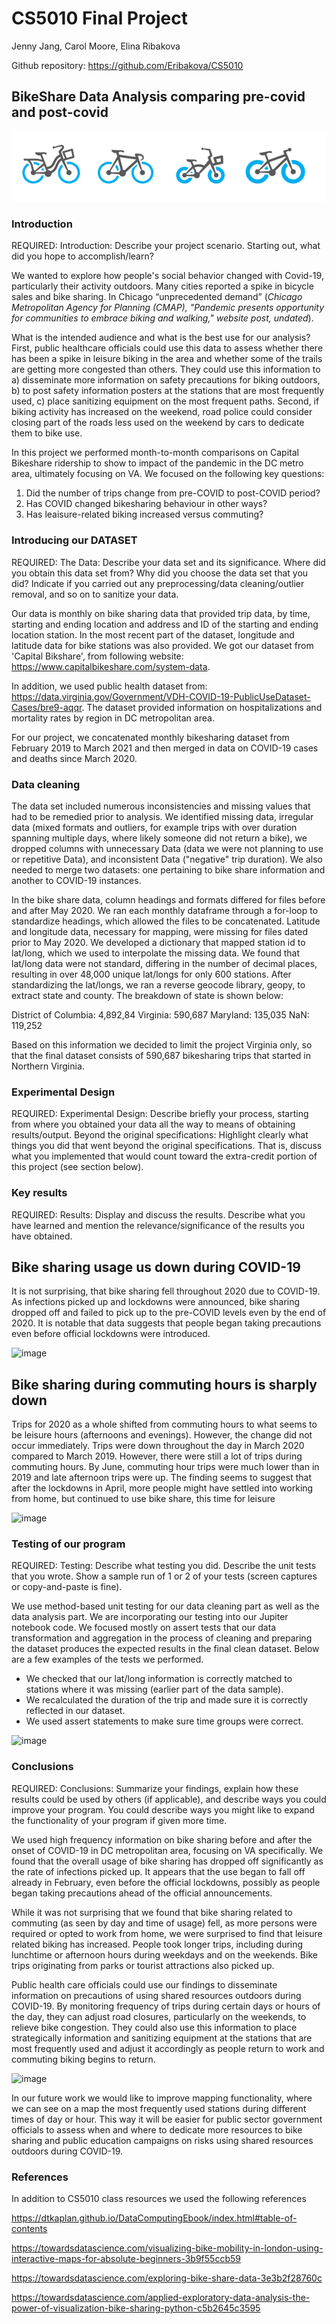 # CS5010 Final Project

Jenny Jang, 
Carol Moore, 
Elina Ribakova 

Github repository: https://github.com/Eribakova/CS5010

## BikeShare Data Analysis comparing pre-covid and post-covid

<img src="https://github.com/Eribakova/CS5010/blob/main/Bike.PNG">

### Introduction

REQUIRED: Introduction: Describe your project scenario. Starting out, what did you hope to accomplish/learn?

We wanted to explore how people's social behavior changed with Covid-19, particularly their activity outdoors. Many cities reported a spike in bicycle sales and bike sharing.  In Chicago “unprecedented demand” (*Chicago Metropolitan Agency for Planning (CMAP), "Pandemic presents opportunity for communities to embrace biking and walking," website post, undated*). 

What is the intended audience and what is the best use for our analysis? First, public healthcare officials could use this data to assess whether there has been a spike in leisure biking in the area and whether some of the trails are getting more congested than others. They could use this information to a) disseminate more information on safety precautions for biking outdoors, b) to post safety information posters at the stations that are most frequently used, c) place sanitizing equipment on the most frequent paths. Second, if biking activity has increased on the weekend, road police could consider closing part of the roads less used on the weekend by cars to dedicate them to bike use.    

In this project we performed month-to-month comparisons on Capital Bikeshare ridership to show to impact of the pandemic in the DC metro area, ultimately focusing on VA. We focused on the following key questions: 

1. Did the number of trips change from pre-COVID to post-COVID period?
2. Has COVID changed bikesharing behaviour in other ways?
3. Has leaisure-related biking increased versus commuting?


### Introducing our DATASET

REQUIRED: The Data: Describe your data set and its significance. Where did you obtain this data set from? Why did you choose the data set that you did? Indicate if you carried out any preprocessing/data cleaning/outlier removal, and so on to sanitize your data.

Our data is monthly on bike sharing data that provided trip data, by time, starting and ending location and address and ID of the starting and ending location station. In the most recent part of the dataset, longitude and latitude data for bike stations was also provided. We got our dataset from 'Capital Bikshare', from following website: https://www.capitalbikeshare.com/system-data. 

In addition, we used public health dataset from: https://data.virginia.gov/Government/VDH-COVID-19-PublicUseDataset-Cases/bre9-aqqr. The dataset provided information on hospitalizations and mortality rates by region in DC metropolitan area. 

For our project, we concatenated monthly bikesharing dataset from  February 2019 to March 2021 and then merged in data on COVID-19 cases and deaths since March 2020. 


### Data cleaning

The data set included numerous inconsistencies and missing values that had to be remedied prior to analysis. We identified missing data, irregular data (mixed formats and outliers, for example trips with over duration spanning multiple days, where likely someone did not return a bike), we dropped columns with unnecessary Data (data we were not planning to use or repetitive Data), and inconsistent Data ("negative" trip duration). We also needed to merge two datasets: one pertaining to bike share information and another to COVID-19 instances. 

In the bike share data, column headings and formats differed for files before and after May 2020. We ran each monthly dataframe through a for-loop to standardize headings, which allowed the files to be concatenated. Latitude and longitude data, necessary for mapping, were missing for files dated prior to May 2020. We developed a dictionary that mapped station id to lat/long, which we used to interpolate the missing data. We found that lat/long data were not standard, differing in the number of decimal places, resulting in over 48,000 unique lat/longs for only 600 stations. After standardizing the lat/longs, we ran a reverse geocode library, geopy, to extract state and county. The breakdown of state is shown below:

 District of Columbia:  4,892,84
 Virginia:  590,687
 Maryland: 135,035
 NaN: 119,252

Based on this information we decided to limit the project Virginia only, so that the final dataset consists of 590,687 bikesharing trips that started in Northern Virginia.

### Experimental Design

REQUIRED: Experimental Design: Describe briefly your process, starting from where you obtained your data all the way to means of obtaining results/output. 
Beyond the original specifications: Highlight clearly what things you did that went beyond the original specifications. That is, discuss what you implemented that would count toward the extra-credit portion of this project (see section below).

### Key results

REQUIRED: Results: Display and discuss the results. Describe what you have learned and mention the relevance/significance of the results you have obtained.

## Bike sharing usage us down during COVID-19

It is not surprising, that bike sharing fell throughout 2020 due to COVID-19. As infections picked up and lockdowns were announced, bike sharing dropped off and failed to pick up to the pre-COVID levels even by the end of 2020. It is notable that data suggests that people began taking precautions even before official lockdowns were introduced. 

![image](https://user-images.githubusercontent.com/70774260/117549581-37113180-b009-11eb-8da3-1cbdb78c3b52.png)

## Bike sharing during commuting hours is sharply down

Trips for 2020 as a whole shifted from commuting hours to what seems to be leisure hours (afternoons and evenings). However, the change did not occur immediately. Trips were down throughout the day in March 2020 compared to March 2019.  However, there were still a lot of trips during commuting hours. By June, commuting hour trips were much lower than in 2019 and late afternoon trips were up. The finding seems to suggest that after the lockdowns in April, more people might have settled into working from home, but continued to use bike share, this time for leisure

![image](https://user-images.githubusercontent.com/70774260/117549626-7b043680-b009-11eb-9f79-b39dab864536.png)




### Testing of our program 

REQUIRED: Testing: Describe what testing you did. Describe the unit tests that you wrote. Show a sample run of 1 or 2 of your tests (screen captures or copy-and-paste is fine).

We use method-based unit testing for our data cleaning part as well as the data analysis part. We are incorporating our testing into our Jupiter notebook code. We focused mostly on assert tests that our data transformation and aggregation in the process of cleaning and preparing the dataset produces the expected results in the final clean dataset. Below are a few examples of the tests we performed. 
* We checked that our lat/long information is correctly matched to stations where it was missing (earlier part of the data sample). 
* We recalculated the duration of the trip and made sure it is correctly reflected in our dataset. 
* We used assert statements to make sure time groups were correct. 

![image](https://user-images.githubusercontent.com/70774260/117549451-755a2100-b008-11eb-8d02-80fb248964ce.png)


### Conclusions

REQUIRED: Conclusions: Summarize your findings, explain how these results could be used by others (if applicable), and describe ways you could improve your program. You could describe ways you might like to expand the functionality of your program if given more time.

We used high frequency information on bike sharing before and after the onset of COVID-19 in DC metropolitan area, focusing on VA specifically. We found that the overall usage of bike sharing has dropped off significantly as the rate of infections picked up. It appears that the use began to fall off already in February, even before the official lockdowns, possibly as people began taking precautions ahead of the official announcements.

While it was not surprising that we found that bike sharing related to commuting (as seen by day and time of usage) fell, as more persons were required or opted to work from home, we were surprised to find that leisure related biking has increased. People took longer trips, including during lunchtime or afternoon hours during weekdays and on the weekends. Bike trips originating from parks or tourist attractions also picked up. 

Public health care officials could use our findings to disseminate information on precautions of using shared resources outdoors during COVID-19. By monitoring frequency of trips during certain days or hours of the day, they can adjust road closures, particularly on the weekends, to relieve bike congestion. They could also use this information to place strategically information and sanitizing equipment at the stations that are most frequently used and adjust it accordingly as people return to work and commuting biking begins to return. 

![image](https://user-images.githubusercontent.com/70774260/117548484-442b2200-b003-11eb-8f06-c2fb24eadbf0.png)

In our future work we would like to improve mapping functionality, where we can see on a map the most frequently used stations during different times of day or hour. This way it will be easier for public sector government officials to assess when and where to dedicate more resources to bike sharing and public education campaigns on risks using shared resources outdoors during COVID-19. 


### References

In addition to CS5010 class resources we used the following references

https://dtkaplan.github.io/DataComputingEbook/index.html#table-of-contents

https://towardsdatascience.com/visualizing-bike-mobility-in-london-using-interactive-maps-for-absolute-beginners-3b9f55ccb59

https://towardsdatascience.com/exploring-bike-share-data-3e3b2f28760c

https://towardsdatascience.com/applied-exploratory-data-analysis-the-power-of-visualization-bike-sharing-python-c5b2645c3595




